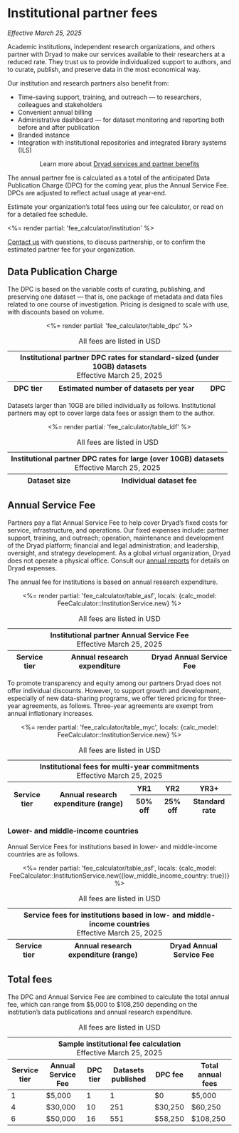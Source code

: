 # Institutional partner fees

_Effective March 25, 2025_

Academic institutions, independent research organizations, and others partner with Dryad to make our services available to their researchers at a reduced rate. They trust us to provide individualized support to authors, and to curate, publish, and preserve data in the most economical way.

Our institution and research partners also benefit from:

* Time-saving support, training, and outreach — to researchers, colleagues and stakeholders
* Convenient annual billing
* Administrative dashboard — for dataset monitoring and reporting both before and after publication
* Branded instance
* Integration with institutional repositories and integrated library systems (ILS) 

<div class="callout">
  <p style="text-align: center;">Learn more about <a href="/join_us">Dryad services and partner benefits</a></p>
</div>

The annual partner fee is calculated as a total of the anticipated Data Publication Charge (DPC) for the coming year, plus the Annual Service Fee. DPCs are adjusted to reflect actual usage at year-end.

Estimate your organization’s total fees using our fee calculator, or read on for a detailed fee schedule.

<div hidden>

## Fee calculator

</div>

<%= render partial: 'fee_calculator/institution' %>

<a href="mailto:partnerships@datadryad.org?subject=Dryad partnership inquiry">Contact us</a> with questions, to discuss partnership, or to confirm the estimated partner fee for your organization.

## Data Publication Charge

The DPC is based on the variable costs of curating, publishing, and preserving one dataset — that is, one package of metadata and data files related to one course of investigation. Pricing is designed to scale with use, with discounts based on volume.

<div style="text-align: center;">
<div class="table-wrapper" role="region" tabindex="0" style="margin: 0 auto">
  <table style="width: 100%;">
    <caption>
      All fees are listed in USD
    </caption>
    <thead>
      <tr class="callout"><th colspan="3" style="text-align: center;">Institutional partner DPC rates for standard-sized (under 10GB) datasets<p style="font-weight: normal; margin: 0 auto">Effective March 25, 2025</p></th></tr>
      <tr>
        <th>DPC tier</th>
        <th>Estimated number of datasets per year</th>
        <th>DPC</th>
      </tr>
    </thead>
    <tbody>
      <%= render partial: 'fee_calculator/table_dpc' %>
    </tbody>
  </table>
</div>
</div>

Datasets larger than 10GB are billed individually as follows. Institutional partners may opt to cover large data fees or assign them to the author.

<div style="text-align: center;">
<div class="table-wrapper" role="region" tabindex="0" style="margin: 0 auto">
  <table style="width: 100%;">
    <caption>
      All fees are listed in USD
    </caption>
    <thead>
      <tr class="callout"><th colspan="2" style="text-align: center;">Institutional partner DPC rates for large (over 10GB) datasets<p style="font-weight: normal; margin: 0 auto">Effective March 25, 2025</p></th></tr>
      <tr>
        <th>Dataset size</th>
        <th>Individual dataset fee</th>
      </tr>
    </thead>
    <tbody>
      <%= render partial: 'fee_calculator/table_ldf' %>
    </tbody>
  </table>
</div>
</div>

## Annual Service Fee

Partners pay a flat Annual Service Fee to help cover Dryad’s fixed costs for service, infrastructure, and operations. Our fixed expenses include: partner support, training, and outreach; operation, maintenance and development of the Dryad platform; financial and legal administration; and leadership, oversight, and strategy development. As a global virtual organization, Dryad does not operate a physical office. Consult our [annual reports](https://github.com/datadryad/governance/tree/main/annual-reports) for details on Dryad expenses.

The annual fee for institutions is based on annual research expenditure.

<div style="text-align: center;">
<div class="table-wrapper" role="region" tabindex="0" style="margin: 0 auto">
  <table style="width: 100%;">
    <caption>
      All fees are listed in USD
    </caption>
    <thead>
      <tr class="callout"><th colspan="3" style="text-align: center;">Institutional partner Annual Service Fee<p style="font-weight: normal; margin: 0 auto">Effective March 25, 2025</p></th></tr>
      <tr>
        <th>Service tier</th>
        <th>Annual research expenditure</th>
        <th>Dryad Annual Service Fee</th>
      </tr>
    </thead>
    <tbody>
      <%= render partial: 'fee_calculator/table_asf', locals: {calc_model: FeeCalculator::InstitutionService.new} %>
    </tbody>
  </table>
</div>
</div>

To promote transparency and equity among our partners Dryad does not offer individual discounts. However, to support growth and development, especially of new data-sharing programs, we offer tiered pricing for three-year agreements, as follows. Three-year agreements are exempt from annual inflationary increases.

<div style="text-align: center;">
<div class="table-wrapper" role="region" tabindex="0" style="margin: 0 auto">
  <table style="width: 100%;">
    <caption>
      All fees are listed in USD
    </caption>
    <thead>
      <tr class="callout"><th colspan="5" style="text-align: center;">Institutional fees for multi-year commitments<p style="font-weight: normal; margin: 0 auto">Effective March 25, 2025</p></th></tr>
      <tr>
        <th rowspan="2">Service tier</th>
        <th rowspan="2">Annual research expenditure (range)</th>
        <th>YR1</th>
        <th>YR2</th>
        <th>YR3+</th>
      </tr>
      <tr>
        <th>50% off</th>
        <th>25% off</th>
        <th>Standard rate</th>
      </tr>
    </thead>
    <tbody>
      <%= render partial: 'fee_calculator/table_myc', locals: {calc_model: FeeCalculator::InstitutionService.new} %>
    </tbody>
  </table>
</div>
</div>

### Lower- and middle-income countries

Annual Service Fees for institutions based in lower- and middle-income countries are as follows.

<div style="text-align: center;">
<div class="table-wrapper" role="region" tabindex="0" style="margin: 0 auto">
  <table style="width: 100%;">
    <caption>
      All fees are listed in USD
    </caption>
    <thead>
      <tr class="callout"><th colspan="3" style="text-align: center;">Service fees for institutions based in low- and middle-income countries<p style="font-weight: normal; margin: 0 auto">Effective March 25, 2025</p></th></tr>
      <tr>
        <th>Service tier</th>
        <th>Annual research expenditure (range)</th>
        <th>Dryad Annual Service Fee</th>
      </tr>
    </thead>
    <tbody>
      <%= render partial: 'fee_calculator/table_asf', locals: {calc_model: FeeCalculator::InstitutionService.new({low_middle_income_country: true})} %>
    </tbody>
  </table>
</div>
</div>

## Total fees

The DPC and Annual Service Fee are combined to calculate the total annual fee, which can range from $5,000 to $108,250 depending on the institution’s data publications and annual research expenditure.

<div style="text-align: center;">
<div class="table-wrapper" role="region" tabindex="0" style="margin: 0 auto">
  <table style="width: 100%;">
    <caption>
      All fees are listed in USD
    </caption>
    <thead>
      <tr class="callout"><th colspan="6" style="text-align: center;">Sample institutional fee calculation<p style="font-weight: normal; margin: 0 auto">Effective March 25, 2025</p></th></tr>
      <tr>
        <th>Service tier</th>
        <th>Annual Service Fee</th>
        <th>DPC tier</th>
        <th>Datasets published</th>
        <th>DPC fee</th>
        <th>Total annual fees</th>
      </tr>
    </thead>
    <tbody>
      <tr>
        <td>1</td>
        <td>$5,000</td>
        <td>1</td>
        <td>1</td>
        <td>$0</td>
        <td>$5,000</td>
      </tr>
      <tr>
        <td>4</td>
        <td>$30,000</td>
        <td>10</td>
        <td>251</td>
        <td>$30,250</td>
        <td>$60,250</td>
      </tr>
      <tr>
        <td>6</td>
        <td>$50,000</td>
        <td>16</td>
        <td>551</td>
        <td>$58,250</td>
        <td>$108,250</td>
      </tr>
    </tfoot>
  </table>
</div>
</div>


